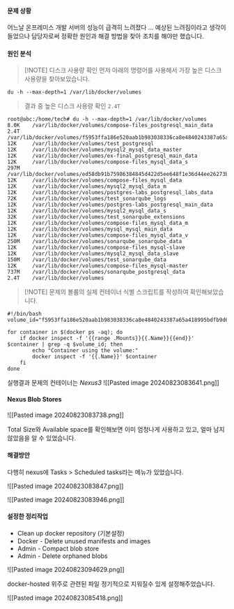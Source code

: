 #### 문제 상황
어느날 온프레미스 개발 서버의 성능이 급격히 느려졌다 ...
예상된 느려짐이라고 생각이 들었으나 담당자로써 정확한 원인과 해결 방법을 찾아 조치를 해야만 했습니다.
#### 원인 분석
> [!NOTE] 디스크 사용량 확인
> 먼저 아래의 명령어를 사용해서 가장 높은 디스크 사용량을 찾아보았습니다.
``` shell
du -h --max-depth=1 /var/lib/docker/volumes
```

> 결과 중 높은 디스크 사용량 확인 `2.4T`
```script
root@abc:/home/tech# du -h --max-depth=1 /var/lib/docker/volumes
8.0K    /var/lib/docker/volumes/compose-files_postgresql_main_data
2.4T    /var/lib/docker/volumes/f5953ffa186e520aab1b983038336ca8e4840243387a65a418995bdfb9d6407c
12K     /var/lib/docker/volumes/test_postgresql
12K     /var/lib/docker/volumes/mysql2_mysql_data_master
12K     /var/lib/docker/volumes/ex-final_postgresql_main_data
12K     /var/lib/docker/volumes/compose-files_mysql_data_s
297M    /var/lib/docker/volumes/ed58db91b75986384845d422d5ee648f1e36d44ee26273b1f1480a3333014b8b
12K     /var/lib/docker/volumes/compose-files_mysql_data
12K     /var/lib/docker/volumes/mysql2_mysql_data_m
12K     /var/lib/docker/volumes/postgres-labs_postgresql_labs_data
72K     /var/lib/docker/volumes/test_sonarqube_logs
12K     /var/lib/docker/volumes/postgres-labs_postgresql_main_data
12K     /var/lib/docker/volumes/mysql2_mysql_data_s
32K     /var/lib/docker/volumes/test_sonarqube_extensions
12K     /var/lib/docker/volumes/compose-files_mysql_data_m
12K     /var/lib/docker/volumes/mysql_mysql_main_data
12K     /var/lib/docker/volumes/compose-files_mysql_data_v
250M    /var/lib/docker/volumes/sonarqube_sonarqube_data
12K     /var/lib/docker/volumes/compose-files_mysql-slave
12K     /var/lib/docker/volumes/mysql2_mysql_data_slave
150M    /var/lib/docker/volumes/test_sonarqube_data
12K     /var/lib/docker/volumes/compose-files_mysql-master
737M    /var/lib/docker/volumes/sonarqube_postgresql_data
2.4T    /var/lib/docker/volumes
```

> [!NOTE] 문제의 볼륨의 실제 컨테이너 식별
> 스크립트를 작성하여 확인해보았습니다.
```shell
#!/bin/bash
volume_id="f5953ffa186e520aab1b983038336ca8e4840243387a65a418995bdfb9d6407c"

for container in $(docker ps -aq); do
    if docker inspect -f '{{range .Mounts}}{{.Name}}{{end}}' $container | grep -q $volume_id; then
        echo "Container using the volume:"
        docker inspect -f '{{.Name}}' $container
    fi
done
```

실행결과 문제의 컨테이너는 *Nexus3*
![[Pasted image 20240823083641.png]]
#### Nexus Blob Stores

![[Pasted image 20240823083738.png]]

Total Size와 Available space를 확인해보면 이미 엄청나게 사용하고 있고, 얼마 남지 않았음을 알 수 있었습니다.

#### 해결방안
다행히 nexus에 Tasks > Scheduled tasks라는 메뉴가 있었습니다.

![[Pasted image 20240823083847.png]]

![[Pasted image 20240823083946.png]]

#### 설정한 정리작업
- Clean up docker repository (기본설정)
- Docker - Delete unused manifests and images
- Admin - Compact blob store
- Admin - Delete orphaned blobs

![[Pasted image 20240823094629.png]]

docker-hosted 위주로 관련된 파일 정기적으로 지워질수 있게 설정해주었습니다.

![[Pasted image 20240823085418.png]]
